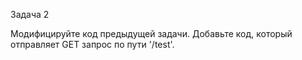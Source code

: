 Задача 2

Модифицируйте код предыдущей задачи. Добавьте код, который отправляет GET запрос по пути '/test'.